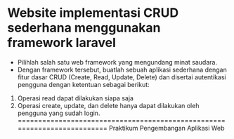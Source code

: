 Website implementasi CRUD sederhana menggunakan framework laravel 
=========================================================================
- Pilihlah salah satu web framework yang mengundang minat saudara.
- Dengan framework tersebut, buatlah sebuah aplikasi sederhana dengan fitur dasar
CRUD (Create, Read, Update, Delete) dan disertai autentikasi pengguna dengan
ketentuan sebagai berikut:
1. Operasi read dapat dilakukan siapa saja
2. Operasi create, update, dan delete hanya dapat dilakukan oleh pengguna
yang sudah login.
=========================================================================
Praktikum Pengembangan Aplikasi Web
